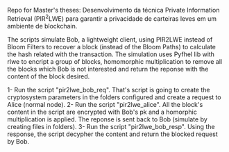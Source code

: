 Repo for Master's theses: Desenvolvimento da técnica Private Information Retrieval (PIR$^2$LWE) para garantir a privacidade de carteiras leves em um ambiente de blockchain.

The scripts simulate Bob, a lightweight client, using PIR2LWE instead of Bloom Filters to recover a block (instead of the Bloom Paths) to calculate the hash related with the transaction.
The simulation uses Pyfhel lib with rlwe to encript a group of blocks, homomorphic multiplication to remove all the blocks which Bob is not interested and return the reponse with the content of the block desired.

1- Run the script "pir2lwe_bob_req". That's script is going to create the cryptosystem parameters in the folders configured and create a request to Alice (normal node).
2- Run the script "pir2lwe_alice". All the block's content in the script are encrypted with Bob's pk and a homorphic multiplication is applied. The reponse is sent back to Bob (simulate by creating files in folders).
3- Run the script "pir2lwe_bob_resp". Using the response, the script decypher the content and return the blocked request by Bob.